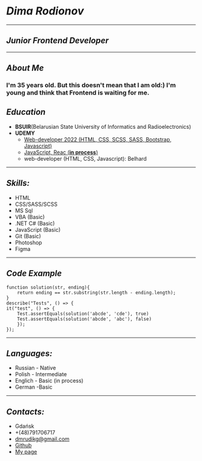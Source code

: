 # *Dima Rodionov*
***

## *Junior Frontend Developer*
***

## *About Me*
### I'm 35 years old. But this doesn't mean that I am old:) I'm young and think that Frontend is waiting for me.

## *Education*
+   **BSUIR**(Belarusian State University of Informatics and Radioelectronics)
+   **UDEMY**
    - [Web-developer 2022 (HTML, CSS, SCSS, SASS, Bootstrap, Javascript)](https://www.udemy.com/course/webdeveloper/learn/lecture/14232186?start=0#overview)
    - [JavaScript, Reac (**in process**)](https://www.udemy.com/course/javascript_full/learn/lecture/18916560?start=0#overview)
    - web-developer (HTML, CSS, Javascript): Belhard
***

## *Skills:*
+   HTML
+   CSS/SASS/SCSS
+   MS Sql
+   VBA (Basic)
+   .NET C# (Basic)
+   JavaScript (Basic)
+   Git (Basic)
+   Photoshop
+   Figma
***

## *Code Example*
```
function solution(str, ending){
    return ending == str.substring(str.length - ending.length);
}
describe("Tests", () => {
it("test", () => {
    Test.assertEquals(solution('abcde', 'cde'), true)
    Test.assertEquals(solution('abcde', 'abc'), false)
    });
});
```
***

## *Languages:*
+ Russian - Native   
+ Polish - Intermediate
+ Englich - Basic (in process)
+ German -Basic
***

## *Contacts:*
+   Gdańsk
+   +(48)791706717
+   dmrudikg@gmail.com
+   [Github](https://github.com/Dmrudik/Dmrudik.github.io)
+   [My page](https://dmrudik.github.io/)